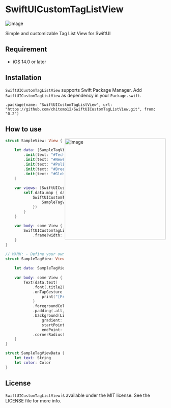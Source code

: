 # SwiftUICustomTagListView

![image](https://img.shields.io/badge/Platform-iOS14-orange.svg)

Simple and customizable Tag List View for SwiftUI

## Requirement
- iOS 14.0 or later

## Installation
`SwiftUICustomTagListView` supports Swift Package Manager. Add `SwiftUICustomTagListView` as dependency in your `Package.swift`. 

```
.package(name: "SwiftUICustomTagListView", url: "https://github.com/chitomo12/SwiftUICustomTagListView.git", from: "0.2")
```

## How to use

<img width="317" alt="image" src="https://github.com/chitomo12/SwiftUICustomTagListView/assets/37266869/6b3e07a5-005e-4238-90e7-41d1f427f509" align="right">

```swift
struct SampleView: View {

    let data: [SampleTagViewData] = [
        .init(text: "#Technology", color: Color(hex: "#ff4d4d")),
        .init(text: "#News", color: Color(hex: "#b33636")),
        .init(text: "#Politics", color: Color(hex: "#ff944d")),
        .init(text: "#Breaking", color: Color(hex: "#ff4dd3")),
        .init(text: "#Global", color: Color(hex: "#b33693")),
    ]
    
    var views: [SwiftUICustomTagView<SampleTagView>] {
        self.data.map { data in
            SwiftUICustomTagView(content: {
                SampleTagView(data: data)
            })
        }
    }
    
    var body: some View {
        SwiftUICustomTagListView(views, horizontalSpace: 8, verticalSpace: 8)
            .frame(width: 240, height: 220)
    }
}

// MARK: - Define your own component
struct SampleTagView: View {
    
    let data: SampleTagViewData
    
    var body: some View {
        Text(data.text)
            .font(.title2)
            .onTapGesture {
                print("[Pressed] \(data.text)")
            }
            .foregroundColor(.white)
            .padding(.all, 8)
            .background(LinearGradient(
                gradient: Gradient(colors: [data.color, data.color.opacity(0.6)]),
                startPoint: .top,
                endPoint: .bottom))
            .cornerRadius(7)
    }
}

struct SampleTagViewData {
    let text: String
    let color: Color
}
```

## License
`SwiftUICustomTagListView` is available under the MIT license. See the LICENSE file for more info.
